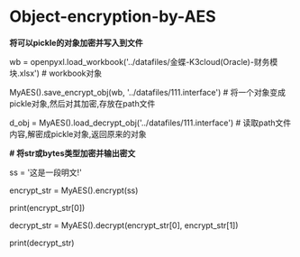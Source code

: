 # Object-encryption-by-AES

**将可以pickle的对象加密并写入到文件**

wb = openpyxl.load_workbook('../datafiles/金蝶-K3cloud(Oracle)-财务模块.xlsx')  # workbook对象

MyAES().save_encrypt_obj(wb, '../datafiles/111.interface')  # 将一个对象变成pickle对象,然后对其加密,存放在path文件

d_obj = MyAES().load_decrypt_obj('../datafiles/111.interface')  # 读取path文件内容,解密成pickle对象,返回原来的对象

**# 将str或bytes类型加密并输出密文**

ss = '这是一段明文!'

encrypt_str = MyAES().encrypt(ss)

print(encrypt_str[0])

decrypt_str = MyAES().decrypt(encrypt_str[0], encrypt_str[1])

print(decrypt_str)
